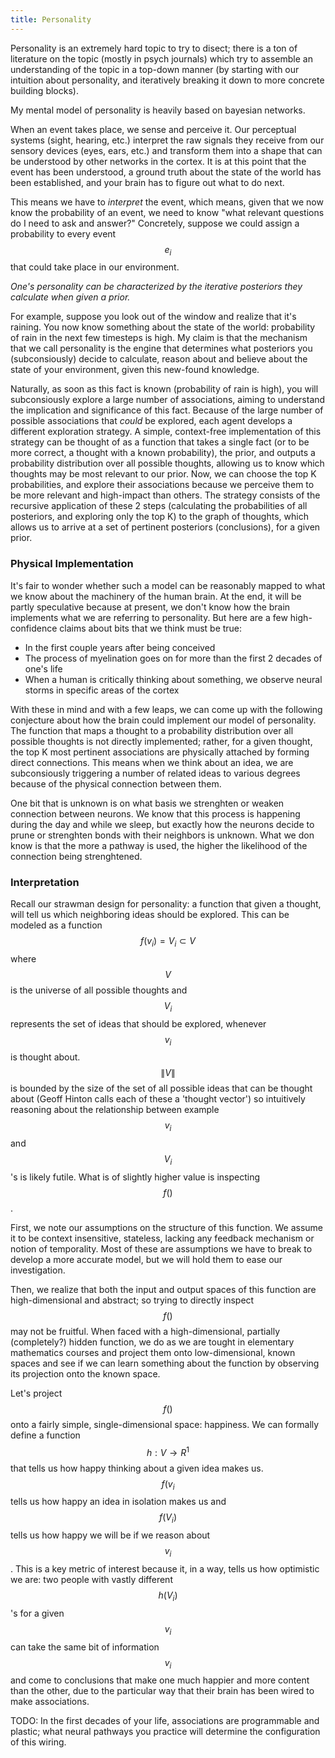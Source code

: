 ```yaml
---
title: Personality
---
```


Personality is an extremely hard topic to try to disect; there is a ton of literature on the topic (mostly in psych journals) which try to assemble an understanding of the topic in a top-down manner (by starting with our intuition about personality, and iteratively breaking it down to more concrete building blocks). 

My mental model of personality is heavily based on bayesian networks.

When an event takes place, we sense and perceive it. Our perceptual systems (sight, hearing, etc.) interpret the raw signals they receive from our sensory devices (eyes, ears, etc.) and transform them into a shape that can be understood by other networks in the cortex. It is at this point that the event has been understood, a ground truth about the state of the world has been established, and your brain has to figure out what to do next. 

This means we have to _interpret_ the event, which means, given that we now know the probability of an event, we need to know "what relevant questions do I need to ask and answer?" Concretely, suppose we could assign a probability to every event $$e_i$$ that could take place in our environment. 

_One's personality can be characterized by the iterative posteriors they calculate when given a prior._

For example, suppose you look out of the window and realize that it's raining. You now know something about the state of the world: probability of rain in the next few timesteps is high. My claim is that the mechanism that we call personality is the engine that determines what posteriors you (subconsiously) decide to calculate, reason about and believe about the state of your environment, given this new-found knowledge. 

Naturally, as soon as this fact is known (probability of rain is high), you will subconsiously explore a large number of associations, aiming to understand the implication and significance of this fact. Because of the large number of possible associations that _could_ be explored, each agent develops a different exploration strategy. A simple, context-free implementation of this strategy can be thought of as a function that takes a single fact (or to be more correct, a thought with a known probability), the prior, and outputs a probability distribution over all possible thoughts, allowing us to know which thoughts may be most relevant to our prior. Now, we can choose the top K probabilities, and explore their associations because we perceive them to be more relevant and high-impact than others. The strategy consists of the recursive application of these 2 steps (calculating the probabilities of all posteriors, and exploring only the top K) to the graph of thoughts, which allows us to arrive at a set of pertinent posteriors (conclusions), for a given prior. 

### Physical Implementation

It's fair to wonder whether such a model can be reasonably mapped to what we know about the machinery of the human brain. At the end, it will be partly speculative because at present, we don't know how the brain implements what we are referring to personality. But here are a few high-confidence claims about bits that we think must be true:

* In the first couple years after being conceived
* The process of myelination goes on for more than the first 2 decades of one's life
* When a human is critically thinking about something, we observe neural storms in specific areas of the cortex 

With these in mind and with a few leaps, we can come up with the following conjecture about how the brain could implement our model of personality.
The function that maps a thought to a probability distribution over all possible thoughts is not directly implemented; rather, for a given thought, the top K most pertinent associations are physically attached by forming direct connections. This means when we think about an idea, we are subconsiously triggering a number of related ideas to various degrees because of the physical connection between them. 

One bit that is unknown is on what basis we strenghten or weaken connection between neurons. We know that this process is happening during the day and while we sleep, but exactly how the neurons decide to prune or strenghten bonds with their neighbors is unknown. What we don know is that the more a pathway is used, the higher the likelihood of the connection being strenghtened. 

### Interpretation

Recall our strawman design for personality: a function that given a thought, will tell us which neighboring ideas should be explored. This can be modeled as a function $$ f(v_i) = V_i \subset V$$ where $$V$$ is the universe of all possible thoughts and $$V_i$$ represents the set of ideas that should be explored, whenever $$v_i$$ is thought about. $$\|V\|$$ is bounded by the size of the set of all possible ideas that can be thought about (Geoff Hinton calls each of these a 'thought vector') so intuitively reasoning about the relationship between example $$v_i$$ and $$V_i$$'s is likely futile. What is of slightly higher value is inspecting $$f()$$. 

First, we note our assumptions on the structure of this function. We assume it to be context insensitive, stateless, lacking any feedback mechanism or notion of temporality. Most of these are assumptions we have to break to develop a more accurate model, but we will hold them to ease our investigation.

Then, we realize that both the input and output spaces of this function are high-dimensional and abstract; so trying to directly inspect $$f()$$ may not be fruitful. When faced with a high-dimensional, partially (completely?) hidden function, we do as we are tought in elementary mathematics courses and project them onto low-dimensional, known spaces and see if we can learn something about the function by observing its projection onto the known space.

Let's project $$f()$$ onto a fairly simple, single-dimensional space: happiness. We can formally define a function $$h:V \rightarrow R^1$$ that tells us how happy thinking about a given idea makes us. $$f(v_i$$ tells us how happy an idea in isolation makes us and $$f(V_i)$$ tells us how happy we will be if we reason about $$v_i$$. This is a key metric of interest because it, in a way, tells us how optimistic we are: two people with vastly different $$h(V_i)$$'s for a given $$v_i$$ can take the same bit of information $$v_i$$ and come to conclusions that make one much happier and more content than the other, due to the particular way that their brain has been wired to make associations. 

TODO: In the first decades of your life, associations are programmable and plastic; what neural pathways you practice will determine the configuration of this wiring.
